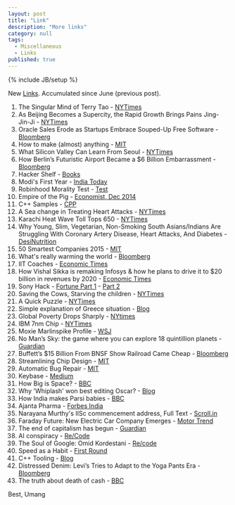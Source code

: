 ```yaml
---
layout: post
title: "Link"
description: "More links"
category: null
tags: 
  - Miscellaneous
  - Links
published: true
---
```


{% include JB/setup %}

New [Links](../../../tags/#links). Accumulated since June (previous post).

1. The Singular Mind of Terry Tao -  [NYTimes](http://www.nytimes.com/2015/07/26/magazine/the-singular-mind-of-terry-tao.html)
2. As Beijing Becomes a Supercity, the Rapid Growth Brings Pains Jing-Jin-Ji -  [NYTimes](http://www.nytimes.com/2015/07/20/world/asia/in-china-a-supercity-rises-around-beijing.html)
3. Oracle Sales Erode as Startups Embrace Souped-Up Free Software -  [Bloomberg](http://www.bloomberg.com/news/articles/2015-06-11/oracle-sales-eroded-as-startups-embrace-souped-up-free-software)
4. How to make (almost) anything  - [MIT](http://fab.cba.mit.edu/classes/MIT/863.09/)
5. What Silicon Valley Can Learn From Seoul -  [NYTimes](http://www.nytimes.com/2015/06/07/magazine/what-silicon-valley-can-learn-from-seoul.html)
6. How Berlin’s Futuristic Airport Became a $6 Billion Embarrassment -  [Bloomberg](http://www.bloomberg.com/news/features/2015-07-23/how-berlin-s-futuristic-airport-became-a-6-billion-embarrassment)
7. Hacker Shelf -  [Books](http://hackershelf.com/browse/?popular=1)
8. Modi's First Year -  [India Today](http://indiatoday.intoday.in/story/modi-government-one-year-nda-bjp/1/439495.html)
9. Robinhood Morality Test  - [Test](http://www.talisman.org/quizzes/robin-hood-morality.shtml)
10. Empire of the Pig  - [Economist, Dec 2014](http://www.economist.com/news/christmas-specials/21636507-chinas-insatiable-appetite-pork-symbol-countrys-rise-it-also)
11. C++ Samples - [CPP](http://www.cppsamples.com/)
12. A Sea change in Treating Heart Attacks -  [NYTimes](http://www.nytimes.com/2015/06/21/health/saving-heart-attack-victims-stat.html)
13. Karachi Heat Wave Toll Tops 650 -  [NYTimes](http://www.nytimes.com/2015/06/24/world/asia/pakistan-says-more-than-600-have-died-in-heat-wave.html)
14. Why Young, Slim, Vegetarian, Non-Smoking South Asians/Indians Are Struggling With Coronary Artery Disease, Heart Attacks, And Diabetes  - [DesiNutrition](http://desinutritionauthority.com/2015/06/why-young-slim-vegetarian-non-smoking-indians-are-struggling-with-cardiac-blockages-heart-attacks-and-diabetes/)
15. 50 Smartest Companies 2015  - [MIT](http://www.technologyreview.com/lists/companies/2015/)
16. What's really warming the world  - [Bloomberg](http://www.bloomberg.com/graphics/2015-whats-warming-the-world/)
17. IIT Coaches  - [Economic Times](http://articles.economictimes.indiatimes.com/2015-06-25/news/63831639_1_coaching-institutes-faculty-member-kota)
18. How Vishal Sikka is remaking Infosys & how he plans to drive it to $20 billion in revenues by 2020  -  [Economic Times](http://articles.economictimes.indiatimes.com/2015-06-25/news/63831656_1_vishal-sikka-nr-narayana-murthy-infosys-agm)
19. Sony Hack -  [Fortune Part 1](http://fortune.com/sony-hack-part-1/) -  [Part 2](http://fortune.com/sony-hack-part-two/) 
20. Saving the Cows, Starving the children -  [NYTimes](http://www.nytimes.com/2015/06/28/opinion/sunday/saving-the-cows-starving-the-children.html)
21. A Quick Puzzle  - [NYTimes](http://www.nytimes.com/interactive/2015/07/03/upshot/a-quick-puzzle-to-test-your-problem-solving.html?abt=0002&abg=1)
22. Simple explanation of Greece situation  - [Blog](http://www.interfluidity.com/v2/5965.html)
23. Global Poverty Drops Sharply -  [NYtimes](http://www.nytimes.com/2015/07/07/world/asia/global-poverty-drops-sharply-with-china-making-big-strides-un-report-says.html)
24. IBM 7nm Chip  - [NYTimes](http://www.nytimes.com/2015/07/09/technology/ibm-announces-computer-chips-more-powerful-than-any-in-existence.html)
25. Moxie Marlinspike Profile  - [WSJ](http://www.wsj.com/articles/moxie-marlinspike-the-coder-who-encrypted-your-texts-1436486274)
26. No Man’s Sky: the game where you can explore 18 quintillion planets -  [Guardian](http://www.theguardian.com/technology/2015/jul/12/no-mans-sky-18-quintillion-planets-hello-games)
27. Buffett’s $15 Billion From BNSF Show Railroad Came Cheap -  [Bloomberg](http://www.bloomberg.com/news/articles/2014-11-10/buffetts-15-billion-from-bnsf-show-railroad-came-cheap)
28. Streamlining Chip Design - [MIT](http://newsoffice.mit.edu/2011/streamlining-chip-design-1208)
29. Automatic Bug Repair  - [MIT](http://newsoffice.mit.edu/2015/automatic-code-bug-repair-0629)
30. Keybase  - [Medium](https://medium.com/@cdixon/keybase-bringing-public-key-cryptography-to-mainstream-users-16a9379dddda)
31. How Big is Space?  - [BBC](http://www.bbc.com/future/bespoke/20140304-how-big-is-space-interactive/index.html)
32. Why 'Whiplash' won best editing Oscar? -  [Blog](http://web.archive.org/web/20150520140301/http://williamdickersonfilmmaker.com/why-whiplash-won-an-oscar-for-best-editing/)
33. How India makes Parsi babies  - [BBC](http://www.bbc.com/news/magazine-33519145)
34. Ajanta Pharma  - [Forbes India](http://forbesindia.com/article/super-50-companies-2015/ajanta-pharma-the-small-big-dream/40691/1?utm=slidebox)
35. Narayana Murthy's IISc commencement address, Full Text -  [Scroll.in](http://scroll.in/article/741723/full-text-narayana-murthy-questions-the-contribution-of-iits-and-iisc-in-the-last-60-years)
36. Faraday Future: New Electric Car Company Emerges  - [Motor Trend](http://wot.motortrend.com/1507_new_california_based_electric_car_company_emerges_faraday_future.html)
37. The end of capitalism has begun -  [Guardian](http://www.theguardian.com/books/2015/jul/17/postcapitalism-end-of-capitalism-begun)
38. AI conspiracy -  [Re/Code](http://recode.net/2015/07/15/ai-conspiracy-the-scientists-behind-deep-learning/)
39. The Soul of Google: Omid Kordestani -  [Re/code](http://recode.net/2015/07/20/the-soul-of-google-omid-kordestani-chief-business-officer-returns/)
40. Speed as a Habit  - [First Round](http://firstround.com/review/speed-as-a-habit/)
41. C++ Tooling  - [Blog](http://nickdesaulniers.github.io/blog/2015/07/23/additional-c-slash-c-plus-plus-tooling/)
42. Distressed Denim: Levi’s Tries to Adapt to the Yoga Pants Era -  [Bloomberg](http://www.bloomberg.com/graphics/2015-levi-strauss-confronts-the-yoga-pant/?Src=longreads)
43. The truth about death of cash  - [BBC](http://www.bbc.com/future/story/20150724-the-truth-about-the-death-of-cash)



Best, Umang

